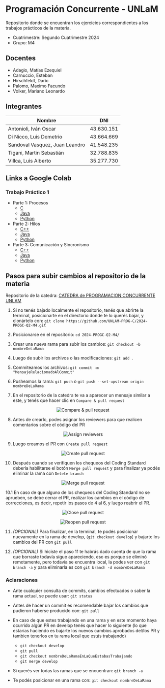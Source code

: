 # Programación Concurrente - UNLaM
Repositorio donde se encuentran los ejercicios correspondientes a los trabajos prácticos de la materia.

* Cuatrimestre: Segundo Cuatrimestre 2024
* Grupo: M4

## Docentes
* Adagio, Matías Ezequiel
* Carnuccio, Esteban
* Hirschfeldt, Darío
* Palomo, Maximo Facundo
* Volker, Mariano Leonardo

## Integrantes
| Nombre | DNI |
|--|--|
| Antonioli, Iván Oscar | 43.630.151 |
| Di Nicco, Luis Demetrio | 43.664.669 |
| Sandoval Vasquez, Juan Leandro | 41.548.235 |
| Tigani, Martin Sebastián | 32.788.835 |
| Villca, Luis Alberto | 35.277.730 |

## Links a Google Colab
### Trabajo Práctico 1
* Parte 1: Procesos
  * [C](https://github.com/leandrojsandoval/ProgramacionConcurrente/blob/main/Trabajo%20Practico%201/Procesos/C/Trabajo_Practico_1_1_Grupo_M4_Procesos_C.ipynb)
  * [Java](https://github.com/leandrojsandoval/ProgramacionConcurrente/blob/main/Trabajo%20Practico%201/Procesos/Java/Trabajo_Practico_1_1_Grupo_M4_Procesos_Java.ipynb)
  * [Python](https://github.com/leandrojsandoval/ProgramacionConcurrente/blob/main/Trabajo%20Practico%201/Procesos/Python/Trabajo_Practico_1_1_Grupo_M4_Procesos_Python.ipynb)
* Parte 2: Hilos
  * [C++](https://github.com/leandrojsandoval/ProgramacionConcurrente/blob/main/Trabajo%20Practico%201/Hilos/C%2B%2B/Trabajo_Practico_1_2_Grupo_M4_Hilos_C%2B%2B.ipynb)
  * [Java](https://github.com/leandrojsandoval/ProgramacionConcurrente/blob/main/Trabajo%20Practico%201/Hilos/Java/Trabajo_Practico_1_2_Grupo_M4_Hilos_Java.ipynb)
  * [Python](https://github.com/leandrojsandoval/ProgramacionConcurrente/blob/main/Trabajo%20Practico%201/Hilos/Python/Trabajo_Practico_1_2_Grupo_M4_Hilos_Python.ipynb)
* Parte 3: Comunicación y Sincronismo
  * [C++](https://github.com/leandrojsandoval/ProgramacionConcurrente/blob/main/Trabajo%20Practico%201/Comunicacion%20y%20Sincronizacion/C%2B%2B/Trabajo_Practico_1_3_Grupo_M4_Comunicacion_C%2B%2B.ipynb)
  * [Java](https://github.com/leandrojsandoval/ProgramacionConcurrente/blob/main/Trabajo%20Practico%201/Comunicacion%20y%20Sincronizacion/Java/Trabajo_Practico_1_3_Grupo_M4_Comunicacion_Java.ipynb)
  * [Python](https://github.com/leandrojsandoval/ProgramacionConcurrente/blob/main/Trabajo%20Practico%201/Comunicacion%20y%20Sincronizacion/Python/Trabajo_Practico_1_3_Grupo_M4_Comunicacion_Python.ipynb)

## Pasos para subir cambios al repositorio de la materia

Repositorio de la catedra: [CATEDRA de PROGRAMACION CONCURRENTE UNLAM](https://github.com/UNLAM-PROG-C)

1. Si no tenés bajado localmente el repositorio, tenés que abrirte la terminal, posicionarte en el directorio donde te lo querés bajar, y clonártelo con: `git clone https://github.com/UNLAM-PROG-C/2024-PROGC-Q2-M4.git`

2. Posicionarse en el repositorio: `cd 2024-PROGC-Q2-M4/`

3. Crear una nueva rama para subir los cambios: `git checkout -b nombreDeLaRama`

4. Luego de subir los archivos o las modificaciones: `git add .`

5. Commiteamos los archivos: `git commit -m "MensajeRelacionadoAlCommit"`

6. Pusheamos la rama: `git push` o `git push --set-upstream origin nombreDeLaRama`

7. En el repositorio de la catedra te va a aparecer un mensaje similar a este, y tenés que hacer clic en `Compare & pull request`

<p align="center">
  <img src="https://github.com/user-attachments/assets/84f13371-6ae0-4407-9df9-843e5f8cd827" alt="Compare & pull request"/>
</p>

8. Antes de crearlo, podes asignar los reviewers para que realicen comentarios sobre el código del PR

<p align="center">
  <img src="https://github.com/user-attachments/assets/4b24cb85-1f92-4169-bfe6-f412ae872203" alt="Assign reviewers"/>
</p>

9. Luego creamos el PR con `Create pull request`

<p align="center">
  <img src="https://github.com/user-attachments/assets/ad85a457-6d63-44ce-a4bd-375d89dc42dd" alt="Create pull request"/>
</p>

10. Después cuando se verifiquen los chequeos del Coding Standard debería habilitarse el botón `Merge pull request` y para finalizar ya podés eliminar la rama con `Delete branch`

<p align="center">
  <img src="https://user-images.githubusercontent.com/24505883/42899819-7c05a47a-8ac7-11e8-8be9-9e3888f1bedc.gif" alt="Merge pull request"/>
</p>

10.1 En caso de que alguno de los chequeos del Coding Standard no se aprueben, se debe cerrar el PR, realizar los cambios en el código de correcciones, es decir, repetir los pasos de 4 al 6, y luego reabrir el PR.

<p align="center">
  <img src="https://i.sstatic.net/IA4pH.png" alt="Close pull request"/>
</p>

<p align="center">
  <img src="https://user-images.githubusercontent.com/35812641/192277071-e822eee6-e340-41a5-aafa-569f441bb65a.png" alt="Reopen pull request"/>
</p>

11. *(OPCIONAL)* Para finalizar, en la terminal, te podés posicionar nuevamente en la rama de develop, (`git checkout develop`) y bajarte los cambios del PR con `git pull`

12. *(OPCIONAL)* Si hiciste el paso 11 te habrás dado cuenta de que la rama que borraste todavía sigue apareciendo, eso es porque se eliminó remotamente, pero todavía se encuentra local, la podes ver con `git branch -a` y para eliminarla es con `git branch -d nombreDeLaRama`

### Aclaraciones
- Ante cualquier consulta de commits, cambios efectuados o saber la rama actual, se puede usar: `git status`
  
- Antes de hacer un commit es recomendable bajar los cambios que pudieron haberse producido con: `git pull`

- En caso de que estes trabajando en una rama y en este momento haya ocurrido algún PR en develop tenés que hacer lo siguiente (lo que estarías haciendo es bajarte los nuevos cambios aprobados del/los PR y tambien tenerlos en tu rama local que estás trabajando)
  - `git checkout develop`
  - `git pull`
  - `git checkout nombreDeLaRamaEnLaQueEstabasTrabajando`
  - `git merge develop`

- Si querés ver todas las ramas que se encuentran: `git branch -a`
  
- Te podés posicionar en una rama con: `git checkout nombreDeLaRama`
